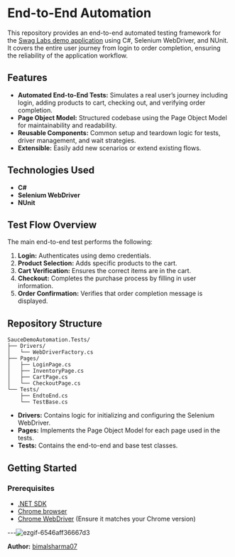 # End-to-End Automation

This repository provides an end-to-end automated testing framework for the [Swag Labs demo application](https://www.saucedemo.com/) using C#, Selenium WebDriver, and NUnit. It covers the entire user journey from login to order completion, ensuring the reliability of the application workflow.

## Features

- **Automated End-to-End Tests:** Simulates a real user’s journey including login, adding products to cart, checking out, and verifying order completion.
- **Page Object Model:** Structured codebase using the Page Object Model for maintainability and readability.
- **Reusable Components:** Common setup and teardown logic for tests, driver management, and wait strategies.
- **Extensible:** Easily add new scenarios or extend existing flows.

## Technologies Used

- **C#**
- **Selenium WebDriver**
- **NUnit**

## Test Flow Overview

The main end-to-end test performs the following:

1. **Login:** Authenticates using demo credentials.
2. **Product Selection:** Adds specific products to the cart.
3. **Cart Verification:** Ensures the correct items are in the cart.
4. **Checkout:** Completes the purchase process by filling in user information.
5. **Order Confirmation:** Verifies that order completion message is displayed.

## Repository Structure

```
SauceDemoAutomation.Tests/
├── Drivers/
│   └── WebDriverFactory.cs
├── Pages/
│   ├── LoginPage.cs
│   ├── InventoryPage.cs
│   ├── CartPage.cs
│   └── CheckoutPage.cs
└── Tests/
    ├── EndtoEnd.cs
    └── TestBase.cs
```

- **Drivers:** Contains logic for initializing and configuring the Selenium WebDriver.
- **Pages:** Implements the Page Object Model for each page used in the tests.
- **Tests:** Contains the end-to-end and base test classes.

## Getting Started

### Prerequisites

- [.NET SDK](https://dotnet.microsoft.com/download)
- [Chrome browser](https://www.google.com/chrome/)
- [Chrome WebDriver](https://chromedriver.chromium.org/) (Ensure it matches your Chrome version)

---![ezgif-6546aff36667d3](https://github.com/user-attachments/assets/cd8add54-01c8-481c-bbc8-7e90409d4832)


**Author:** [bimalsharma07](https://github.com/bimalsharma07)
